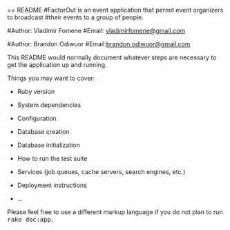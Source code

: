 == README
#FactorOut is an event application that permit event organizers to broadcast
#their events to a group of people.

#Author: Vladimir Fomene
#Email: vladimirfomene@gmail.com

#Author: Brandon Odiwuor
#Email:brandon.odiwuor@gmail.com

This README would normally document whatever steps are necessary to get the
application up and running.

Things you may want to cover:

* Ruby version

* System dependencies

* Configuration

* Database creation

* Database initialization

* How to run the test suite

* Services (job queues, cache servers, search engines, etc.)

* Deployment instructions

* ...


Please feel free to use a different markup language if you do not plan to run
<tt>rake doc:app</tt>.
